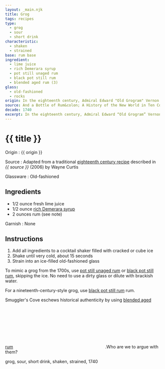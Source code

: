 ```yaml
---
layout: _main.njk
title: Grog
tags: recipes
type:
  - grog
  - sour
  - short drink
characteristic:
  - shaken
  - strained
base: rum base
ingredient:
  - lime juice
  - rich Demerara syrup
  - pot still unaged rum
  - black pot still rum
  - blended aged rum (3)
glass:
  - old-fashioned
  - rocks
origin: In the eighteenth century, Admiral Edward "Old Grogram" Vernon of the British Royal Navy told his sailors they could exchange their salt and bread for limes and sugar. Combined with their daily rum ration, this may have been the first cocktail.
source: And a Bottle of Rum&colon; A History of the New World in Ten Cocktails
decade: 1740
excerpt: In the eighteenth century, Admiral Edward “Old Grogram” Vernon of the British Royal Navy told his sailors they could exchange their salt and bread for limes and sugar.
---
```

<!-- markdownlint-disable MD025 -->
# {{ title }}
<!-- markdownlint-enable MD025 -->

Origin
  : {{ origin }}

Source
  : Adapted from a traditional <a href="https://www.amazon.com/Bottle-Rum-Revised-Updated-Cocktails/dp/0525575022" target="_blank" rel="external noopener">eighteenth century recipe</a> described in <cite><span data-pagefind-filter="Source">{{ source }}</span></cite> (2006) by Wayne Curtis

Glassware
  : <span data-pagefind-filter="Glassware">Old-fashioned</span>

## Ingredients

* 1/2 ounce fresh lime juice
* 1/2 ounce [rich Demerara syrup](/mixes/2-1-simple-syrup)
* 2 ounces rum (see note)

Garnish
  : <span data-pagefind-filter="Garnish">None</span>

## Instructions

1. Add all ingredients to a cocktail shaker filled with cracked or cube ice
2. Shake until very cold, about 15 seconds
3. Strain into an ice-filled old-fashioned glass

<tiki-callout type="note">

 To mimic a grog from the 1700s, use [pot still unaged rum](/rums/00-rum-pot-still-unaged/) or [black pot still rum](/rums/10-rum-black-pot-still/), skipping the ice. No need to use a dirty glass or dilute with brackish water.

 For a nineteenth-century-style grog, use [black pot still rum](/rums/10-rum-black-pot-still/) rum.

 Smuggler's Cove eschews historical authenticity by using [blended aged rum](/rums/05-rum-blended-aged/)<icon-l space="1em" class="bigger" label="(3)"><span class="with-icon"><svg class="icon"><use href="/assets/images/icons/circle-3.svg#circle-3"></use></svg></span></icon-l>.<span class="after-icon"></span>Who are we to argue with them?

</tiki-callout>

</tiki-callout>

<div
  data-cat[0]="Drink"
  data-type[0]="Grog"
  data-type[1]="Sour"
  data-type[2]="Short drink"
  data-char[0]="Shaken"
  data-char[1]="Strained"
  data-base[0]="Rum/Cane spirits"
  data-ingredient[0]="Lime juice"
  data-ingredient[1]="Rich Demerara syrup"
  data-ingredient[2]="Pot still unaged rum"
  data-ingredient[3]="Black pot still rum"
  data-ingredient[4]="Blended aged rum [3]"
  data-origin[0]="Royal British Navy",
  data-origin[1]="Admiral Edward “Old Grogram” Vernon",
  data-origin[2]="Traditional",
  data-glass[0]="Rocks"
  data-decade[0]="1740"
  data-pagefind-filter="
    Category[data-cat[0]],
    Type[data-type[0]],
    Type[data-type[1]],
    Type[data-type[2]],
    Characteristic[data-char[0]],
    Characteristic[data-char[1]],
    Base[data-base[0]],
    Ingredient[data-ingredient[0]],
    Ingredient[data-ingredient[1]],
    Ingredient[data-ingredient[2]],
    Ingredient[data-ingredient[3]],
    Ingredient[data-ingredient[4]],
    Origin[data-origin[0]],
    Origin[data-origin[1]],
    Origin[data-origin[2]],
    Glassware[data-glass[0]],
    Decade[data-decade[0]]
  "
>
</div>

<div class="keywords" aria-hidden>grog, sour, short drink, shaken, strained, 1740</div>
